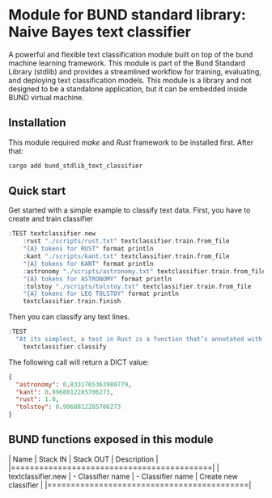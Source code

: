 # Module for BUND standard library: Naive Bayes text classifier

A powerful and flexible text classification module built on top of the bund machine learning framework. This module is part of the
Bund Standard Library (stdlib) and provides a streamlined workflow for training, evaluating, and deploying text classification models.
This module is a library and not designed to be a standalone application, but it can be embedded inside BUND virtual machine.

## Installation

This module required _make_ and _Rust_ framework to be installed first. After that:

```bash
cargo add bund_stdlib_text_classifier
```

## Quick start

Get started with a simple example to classify text data. First, you have to create and train classifier

```rust
:TEST textclassifier.new
    :rust "./scripts/rust.txt" textclassifier.train.from_file
    "{A} tokens for RUST" format println
    :kant "./scripts/kant.txt" textclassifier.train.from_file
    "{A} tokens for KANT" format println
    :astronomy "./scripts/astronomy.txt" textclassifier.train.from_file
    "{A} tokens for ASTRONOMY" format println
    :tolstoy "./scripts/tolstoy.txt" textclassifier.train.from_file
    "{A} tokens for LEO TOLSTOY" format println
    textclassifier.train.finish
```

Then you can classify any text lines.

```rust
:TEST
  "At its simplest, a test in Rust is a function that’s annotated with the test attribute. Attributes are metadata about pieces of Rust code"
    textclassifier.classify
```

The following call will return a DICT value:

```json
{
  "astronomy": 0.8331765363980779,
  "kant": 0.9968812285706273,
  "rust": 1.0,
  "tolstoy": 0.9968812285706273
}
```
## BUND functions exposed in this module

| Name | Stack IN | Stack OUT | Description |
|===========================================|
| textclassifier.new | - Classifier name | - Classifier name | Create new classifier |
|===========================================|
